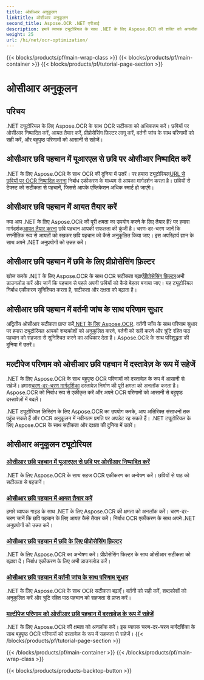 ```yaml
---
title: ओसीआर अनुकूलन
linktitle: ओसीआर अनुकूलन
second_title: Aspose.OCR .NET एपीआई
description: हमारे व्यापक ट्यूटोरियल के साथ .NET के लिए Aspose.OCR की शक्ति को अनलॉक करें। चाहे आप एक अनुभवी डेवलपर हों या नौसिखिया, ये मार्गदर्शिकाएँ आपके OCR गेम को उन्नत करेंगी।
weight: 25
url: /hi/net/ocr-optimization/
---
```


{{< blocks/products/pf/main-wrap-class >}}
{{< blocks/products/pf/main-container >}}
{{< blocks/products/pf/tutorial-page-section >}}

# ओसीआर अनुकूलन

## परिचय

.NET ट्यूटोरियल के लिए Aspose.OCR के साथ OCR सटीकता को अधिकतम करें। छवियों पर ओसीआर निष्पादित करें, आयत तैयार करें, प्रीप्रोसेसिंग फ़िल्टर लागू करें, वर्तनी जांच के साथ परिणामों को सही करें, और बहुपृष्ठ परिणामों को आसानी से सहेजें।


## ओसीआर छवि पहचान में यूआरएल से छवि पर ओसीआर निष्पादित करें

 .NET के लिए Aspose.OCR के साथ OCR की दुनिया में उतरें। पर हमारा ट्यूटोरियल[URL से छवियों पर OCR निष्पादित करना](./perform-ocr-on-image-from-url/) निर्बाध एकीकरण के माध्यम से आपका मार्गदर्शन करता है। छवियों से टेक्स्ट को सटीकता से पहचानें, जिससे आपके एप्लिकेशन अधिक स्मार्ट हो जाएंगे।

## ओसीआर छवि पहचान में आयत तैयार करें

 क्या आप .NET के लिए Aspose.OCR की पूरी क्षमता का उपयोग करने के लिए तैयार हैं? पर हमारा मार्गदर्शक[आयत तैयार करना](./prepare-rectangles/) छवि पहचान आपकी सफलता की कुंजी है। चरण-दर-चरण जानें कि रणनीतिक रूप से आयतों को रखकर छवि पहचान को कैसे अनुकूलित किया जाए। इस अपरिहार्य ज्ञान के साथ अपने .NET अनुप्रयोगों को उन्नत करें।

## ओसीआर छवि पहचान में छवि के लिए प्रीप्रोसेसिंग फ़िल्टर

 खोज करके .NET के लिए Aspose.OCR के साथ OCR सटीकता बढ़ाएँ[प्रीप्रोसेसिंग फ़िल्टर](./preprocessing-filters-for-image/)अभी डाउनलोड करें और जानें कि पहचान से पहले अपनी छवियों को कैसे बेहतर बनाया जाए। यह ट्यूटोरियल निर्बाध एकीकरण सुनिश्चित करता है, सटीकता और दक्षता को बढ़ाता है।

## ओसीआर छवि पहचान में वर्तनी जांच के साथ परिणाम सुधार

 अद्वितीय ओसीआर सटीकता प्राप्त करें[.NET के लिए Aspose.OCR](./result-correction-with-spell-checking/). वर्तनी जाँच के साथ परिणाम सुधार पर हमारा ट्यूटोरियल आपको शब्दकोशों को अनुकूलित करने, वर्तनी को सही करने और त्रुटि रहित पाठ पहचान को सहजता से सुनिश्चित करने का अधिकार देता है। Aspose.OCR के साथ परिशुद्धता की दुनिया में उतरें।

## मल्टीपेज परिणाम को ओसीआर छवि पहचान में दस्तावेज़ के रूप में सहेजें

 .NET के लिए Aspose.OCR के साथ बहुपृष्ठ OCR परिणामों को दस्तावेज़ के रूप में आसानी से सहेजें। हमारा[चरण-दर-चरण मार्गदर्शिका](./save-multipage-result-as-document/) दस्तावेज़ निर्माण की पूरी क्षमता को अनलॉक करता है। Aspose.OCR को निर्बाध रूप से एकीकृत करें और अपने OCR परिणामों को आसानी से बहुपृष्ठ दस्तावेज़ों में बदलें।

.NET ट्यूटोरियल लिस्टिंग के लिए Aspose.OCR का उपयोग करके, आप अतिरिक्त संसाधनों तक पहुंच सकते हैं और OCR अनुकूलन में नवीनतम प्रगति पर अपडेट रह सकते हैं। .NET ट्यूटोरियल के लिए Aspose.OCR के साथ सटीकता और दक्षता की दुनिया में उतरें।
## ओसीआर अनुकूलन ट्यूटोरियल
### [ओसीआर छवि पहचान में यूआरएल से छवि पर ओसीआर निष्पादित करें](./perform-ocr-on-image-from-url/)
.NET के लिए Aspose.OCR के साथ सहज OCR एकीकरण का अन्वेषण करें। छवियों से पाठ को सटीकता से पहचानें।
### [ओसीआर छवि पहचान में आयत तैयार करें](./prepare-rectangles/)
हमारे व्यापक गाइड के साथ .NET के लिए Aspose.OCR की क्षमता को अनलॉक करें। चरण-दर-चरण जानें कि छवि पहचान के लिए आयत कैसे तैयार करें। निर्बाध OCR एकीकरण के साथ अपने .NET अनुप्रयोगों को उन्नत करें।
### [ओसीआर छवि पहचान में छवि के लिए प्रीप्रोसेसिंग फ़िल्टर](./preprocessing-filters-for-image/)
.NET के लिए Aspose.OCR का अन्वेषण करें। प्रीप्रोसेसिंग फिल्टर के साथ ओसीआर सटीकता को बढ़ावा दें। निर्बाध एकीकरण के लिए अभी डाउनलोड करें।
### [ओसीआर छवि पहचान में वर्तनी जांच के साथ परिणाम सुधार](./result-correction-with-spell-checking/)
.NET के लिए Aspose.OCR के साथ OCR सटीकता बढ़ाएँ। वर्तनी को सही करें, शब्दकोशों को अनुकूलित करें और त्रुटि रहित पाठ पहचान को सहजता से प्राप्त करें।
### [मल्टीपेज परिणाम को ओसीआर छवि पहचान में दस्तावेज़ के रूप में सहेजें](./save-multipage-result-as-document/)
.NET के लिए Aspose.OCR की क्षमता को अनलॉक करें। इस व्यापक चरण-दर-चरण मार्गदर्शिका के साथ बहुपृष्ठ OCR परिणामों को दस्तावेज़ के रूप में सहजता से सहेजें।
{{< /blocks/products/pf/tutorial-page-section >}}

{{< /blocks/products/pf/main-container >}}
{{< /blocks/products/pf/main-wrap-class >}}

{{< blocks/products/products-backtop-button >}}
